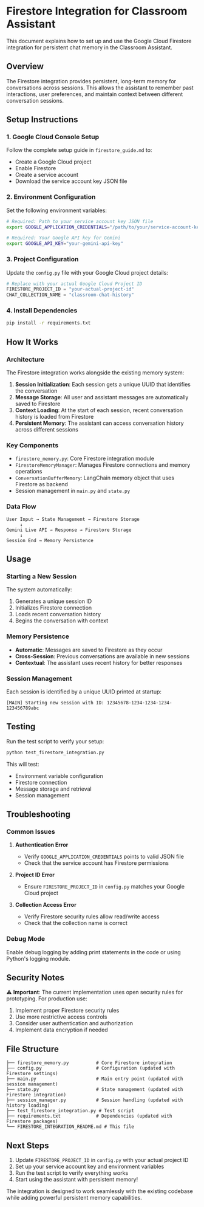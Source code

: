 # Firestore Integration for Classroom Assistant

This document explains how to set up and use the Google Cloud Firestore integration for persistent chat memory in the Classroom Assistant.

## Overview

The Firestore integration provides persistent, long-term memory for conversations across sessions. This allows the assistant to remember past interactions, user preferences, and maintain context between different conversation sessions.

## Setup Instructions

### 1. Google Cloud Console Setup

Follow the complete setup guide in `firestore_guide.md` to:
- Create a Google Cloud project
- Enable Firestore
- Create a service account
- Download the service account key JSON file

### 2. Environment Configuration

Set the following environment variables:

```bash
# Required: Path to your service account key JSON file
export GOOGLE_APPLICATION_CREDENTIALS="/path/to/your/service-account-key.json"

# Required: Your Google API key for Gemini
export GOOGLE_API_KEY="your-gemini-api-key"
```

### 3. Project Configuration

Update the `config.py` file with your Google Cloud project details:

```python
# Replace with your actual Google Cloud Project ID
FIRESTORE_PROJECT_ID = "your-actual-project-id"
CHAT_COLLECTION_NAME = "classroom-chat-history"
```

### 4. Install Dependencies

```bash
pip install -r requirements.txt
```

## How It Works

### Architecture

The Firestore integration works alongside the existing memory system:

1. **Session Initialization**: Each session gets a unique UUID that identifies the conversation
2. **Message Storage**: All user and assistant messages are automatically saved to Firestore
3. **Context Loading**: At the start of each session, recent conversation history is loaded from Firestore
4. **Persistent Memory**: The assistant can access conversation history across different sessions

### Key Components

- `firestore_memory.py`: Core Firestore integration module
- `FirestoreMemoryManager`: Manages Firestore connections and memory operations
- `ConversationBufferMemory`: LangChain memory object that uses Firestore as backend
- Session management in `main.py` and `state.py`

### Data Flow

```
User Input → State Management → Firestore Storage
     ↓
Gemini Live API → Response → Firestore Storage
     ↓
Session End → Memory Persistence
```

## Usage

### Starting a New Session

The system automatically:
1. Generates a unique session ID
2. Initializes Firestore connection
3. Loads recent conversation history
4. Begins the conversation with context

### Memory Persistence

- **Automatic**: Messages are saved to Firestore as they occur
- **Cross-Session**: Previous conversations are available in new sessions
- **Contextual**: The assistant uses recent history for better responses

### Session Management

Each session is identified by a unique UUID printed at startup:
```
[MAIN] Starting new session with ID: 12345678-1234-1234-1234-123456789abc
```

## Testing

Run the test script to verify your setup:

```bash
python test_firestore_integration.py
```

This will test:
- Environment variable configuration
- Firestore connection
- Message storage and retrieval
- Session management

## Troubleshooting

### Common Issues

1. **Authentication Error**
   - Verify `GOOGLE_APPLICATION_CREDENTIALS` points to valid JSON file
   - Check that the service account has Firestore permissions

2. **Project ID Error**
   - Ensure `FIRESTORE_PROJECT_ID` in `config.py` matches your Google Cloud project

3. **Collection Access Error**
   - Verify Firestore security rules allow read/write access
   - Check that the collection name is correct

### Debug Mode

Enable debug logging by adding print statements in the code or using Python's logging module.

## Security Notes

⚠️ **Important**: The current implementation uses open security rules for prototyping. For production use:

1. Implement proper Firestore security rules
2. Use more restrictive access controls
3. Consider user authentication and authorization
4. Implement data encryption if needed

## File Structure

```
├── firestore_memory.py          # Core Firestore integration
├── config.py                    # Configuration (updated with Firestore settings)
├── main.py                      # Main entry point (updated with session management)
├── state.py                     # State management (updated with Firestore integration)
├── session_manager.py           # Session handling (updated with history loading)
├── test_firestore_integration.py # Test script
├── requirements.txt             # Dependencies (updated with Firestore packages)
└── FIRESTORE_INTEGRATION_README.md # This file
```

## Next Steps

1. Update `FIRESTORE_PROJECT_ID` in `config.py` with your actual project ID
2. Set up your service account key and environment variables
3. Run the test script to verify everything works
4. Start using the assistant with persistent memory!

The integration is designed to work seamlessly with the existing codebase while adding powerful persistent memory capabilities.